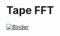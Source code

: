 # Tape FFT

[![Binder](https://mybinder.org/badge_logo.svg)](https://mybinder.org/v2/gh/thomasdstewart/tapefft/master?filepath=tapefft.ipynb)

